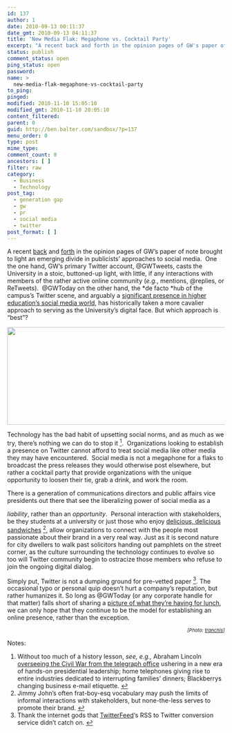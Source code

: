 ```yaml
---
id: 137
author: 1
date: 2010-09-13 00:11:37
date_gmt: 2010-09-13 04:11:37
title: 'New Media Flak: Megaphone vs. Cocktail Party'
excerpt: "A recent back and forth in the opinion pages of GW's paper of note brought to light an emerging divide in publicists' approaches to social media."
status: publish
comment_status: open
ping_status: open
password:
name: >
  new-media-flak-megaphone-vs-cocktail-party
to_ping:
pinged:
modified: 2010-11-10 15:05:10
modified_gmt: 2010-11-10 20:05:10
content_filtered:
parent: 0
guid: http://ben.balter.com/sandbox/?p=137
menu_order: 0
type: post
mime_type:
comment_count: 0
ancestors: [ ]
filter: raw
category:
  - Business
  - Technology
post_tag:
  - generation gap
  - gw
  - pr
  - social media
  - twitter
post_format: [ ]
---
```

A recent [back][1] and [forth][2] in the opinion pages of GW’s paper of note brought to light an emerging divide in publicists’ approaches to social media.  One the one hand, GW’s primary Twitter account, @GWTweets, casts the University in a stoic, buttoned-up light, with little, if any interactions with members of the rather active online community (*e.g.*, mentions, @replies, or ReTweets).  @GWToday on the other hand, the *de facto *hub of the campus’s Twitter scene, and arguably a [significant presence in higher education’s social media world][3], has historically taken a more cavalier approach to serving as the University’s digital face. But which approach is “best”?

<img title="Megaphone" src="http://cdn.benbalter.com/wp-content/uploads/2010/09/3708549622_42a7d7e450_o-1024x363.jpg" alt="" width="640" height="226" />

Technology has the bad habit of upsetting social norms, and as much as we try, there’s nothing we can do to stop it <a class="simple-footnote" title="Without too much of a history lesson, see, e.g., Abraham Lincoln overseeing the Civil War from the telegraph office ushering in a new era of hands-on presidential leadership; home telephones giving rise to entire industries dedicated to interrupting families&#8217; dinners; Blackberrys changing business e-mail etiquette." id="return-note-2020-1" href="#note-2020-1"><sup>1</sup></a>.  Organizations looking to establish a presence on Twitter cannot afford to treat social media like other media they may have encountered.  Social media is not a megaphone for a flaks to broadcast the press releases they would otherwise post elsewhere, but rather a cocktail party that provide organizations with the unique opportunity to loosen their tie, grab a drink, and work the room.

<!--more-->There is a generation of communications directors and public affairs vice presidents out there that see the liberalizing power of social media as a 

*liability*, rather than an *opportunity*.  Personal interaction with stakeholders, be they students at a university or just those who enjoy [delicious, delicious sandwiches][4] <a class="simple-footnote" title="Jimmy John&#8217;s often frat-boy-esq vocabulary may push the limits of informal interactions with stakeholders, but none-the-less serves to promote their brand." id="return-note-2020-2" href="#note-2020-2"><sup>2</sup></a>, allow organizations to connect with the people most passionate about their brand in a very real way. Just as it is second nature for city dwellers to walk past solicitors handing out pamphlets on the street corner, as the culture surrounding the technology continues to evolve so too will Twitter community begin to ostracize those members who refuse to join the ongoing digital dialog.

Simply put, Twitter is not a dumping ground for pre-vetted paper <a class="simple-footnote" title="Thank the internet gods that TwitterFeed&#8216;s RSS to Twitter conversion service didn&#8217;t catch on." id="return-note-2020-3" href="#note-2020-3"><sup>3</sup></a>. The occasional typo or personal quip doesn’t hurt a company’s reputation, but rather humanizes it. So long as @GWToday (or any corporate handle for that matter) falls short of sharing a [picture of what they’re having for lunch][5], we can only hope that they continue to be the model for establishing an online presence, rather than the exception.

<p style="font-size: 11px; text-align: right;">
  <em>[Photo: <a href="http://www.flickr.com/photos/tranchis/3708549622/">tranchis</a>]</em>
</p>

<div class="simple-footnotes">
  <p class="notes">
    Notes:
  </p>
  
  <ol>
    <li id="note-2020-1">
      Without too much of a history lesson, <em>see, e.g.,</em> Abraham Lincoln <a href="http://en.wikipedia.org/wiki/Abraham_Lincoln_and_the_Civil_War#Conducting_the_war_effort">overseeing the Civil War from the telegraph office</a> ushering in a new era of hands-on presidential leadership; home telephones giving rise to entire industries dedicated to interrupting families’ dinners; Blackberrys changing business e-mail etiquette. <a href="#return-note-2020-1">↩</a>
    </li>
    <li id="note-2020-2">
      Jimmy John’s often frat-boy-esq vocabulary may push the limits of informal interactions with stakeholders, but none-the-less serves to promote their brand. <a href="#return-note-2020-2">↩</a>
    </li>
    <li id="note-2020-3">
      Thank the internet gods that <a href="http://twitterfeed.com/">TwitterFeed</a>‘s RSS to Twitter conversion service didn’t catch on. <a href="#return-note-2020-3">↩</a>
    </li>
  </ol>
</div>

 [1]: http://media.www.gwhatchet.com/media/storage/paper332/news/2010/09/07/Opinions/gwtoday.Stop.Damaging.Gws.Reputation-3928003.shtml
 [2]: http://media.www.gwhatchet.com/media/storage/paper332/news/2010/09/13/Opinions/Conor.Rogers.jguiffre.Pls.Refudiate-3930388.shtml
 [3]: http://www.socialmediahighered.com/
 [4]: http://twitter.com/jimmyjohns
 [5]: http://search.twitter.com/search?q=nom+twitpic